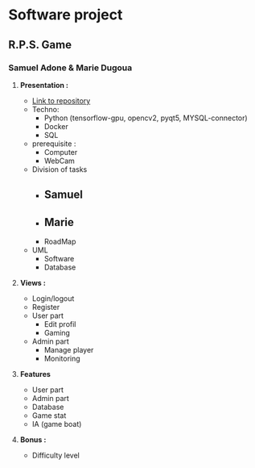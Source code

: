 # Software project

## R.P.S. Game

### Samuel Adone & Marie Dugoua



1. **Presentation :**

   - [Link to repository](https://github.com/RebornX10/b2_software)
   - Techno:
     - Python (tensorflow-gpu, opencv2, pyqt5, MYSQL-connector)
     - Docker
     - SQL
   - prerequisite :
     - Computer
     - WebCam
   - Division of tasks
     - Samuel
       - 
     - Marie
       - 
     - RoadMap
   - UML
     - Software
     - Database

   

2. **Views :**

   - Login/logout
   - Register
   - User part
     - Edit profil 
     - Gaming
   - Admin part
     - Manage player
     - Monitoring

   

3. **Features**

   - User part
   - Admin part
   - Database
   - Game stat
   - IA (game boat)

   

4. **Bonus :**

   - Difficulty level

